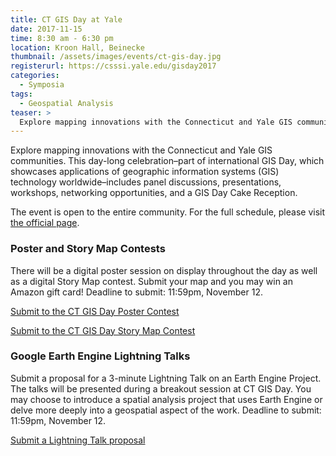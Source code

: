 ```yaml
---
title: CT GIS Day at Yale
date: 2017-11-15
time: 8:30 am - 6:30 pm
location: Kroon Hall, Beinecke
thumbnail: /assets/images/events/ct-gis-day.jpg
registerurl: https://csssi.yale.edu/gisday2017
categories:
  - Symposia
tags:
  - Geospatial Analysis
teaser: >
  Explore mapping innovations with the Connecticut and Yale GIS communities. 
---
```


Explore mapping innovations with the Connecticut and Yale GIS communities. This day-long celebration–part of international GIS Day, which showcases applications of geographic information systems (GIS) technology worldwide–includes panel discussions, presentations, workshops, networking opportunities, and a GIS Day Cake Reception.

The event is open to the entire community. For the full schedule, please visit <a href='https://csssi.yale.edu/gisday2017' target='_blank'>the official page</a>. 

### Poster and Story Map Contests
There will be a digital poster session on display throughout the day as well as a digital Story Map contest. Submit your map and you may win an Amazon gift card! Deadline to submit: 11:59pm, November 12.
 
<a href='https://docs.google.com/forms/d/e/1FAIpQLSdWMBraV7VEy7lledSvHw1sts7HMRPFmPfaStdzYJ_EarutRg/viewform' target='_blank'>Submit to the CT GIS Day Poster Contest</a>
 
<a href='https://docs.google.com/forms/d/e/1FAIpQLSf5fSIyfhDeWqq4p3Z-VAmPJHAVaGHIv9nXCusHWeWvlyJNMw/viewform?c=0&w=1' target='_blank'>Submit to the CT GIS Day Story Map Contest</a>
 
### Google Earth Engine Lightning Talks
Submit a proposal for a 3-minute Lightning Talk on an Earth Engine Project. The talks will be presented during a breakout session at CT GIS Day. You may choose to introduce a spatial analysis project that uses Earth Engine or delve more deeply into a geospatial aspect of the work. Deadline to submit: 11:59pm, November 12.
 
<a href='https://docs.google.com/forms/d/e/1FAIpQLSdyFiW1Mkp7jgmNE-0wWUNE9WewSnvigwV4Beu06r_NBN2exw/viewform' target='_blank'>Submit a Lightning Talk proposal</a>